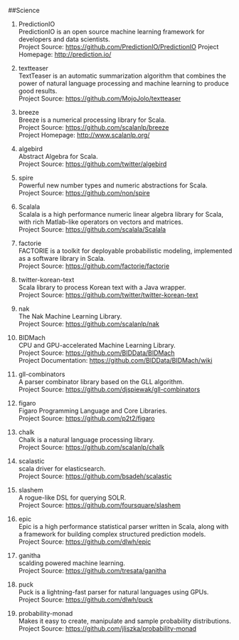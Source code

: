 ##Science

1. PredictionIO    
PredictionIO is an open source machine learning framework for developers and data scientists.   
Project Source: https://github.com/PredictionIO/PredictionIO 
Project Homepage: http://prediction.io/

1. textteaser    
TextTeaser is an automatic summarization algorithm that combines the power of natural language processing and machine learning to produce good results.    
Project Source: https://github.com/MojoJolo/textteaser

1. breeze    
Breeze is a numerical processing library for Scala.  
Project Source: https://github.com/scalanlp/breeze    
Project Homepage: http://www.scalanlp.org/

1. algebird      
Abstract Algebra for Scala.   
Project Source: https://github.com/twitter/algebird     
   
1. spire      
Powerful new number types and numeric abstractions for Scala.     
Project Source: https://github.com/non/spire    

1. Scalala    
Scalala is a high performance numeric linear algebra library for Scala, with rich Matlab-like operators on vectors and matrices.     
Project Source: https://github.com/scalala/Scalala

1. factorie   
FACTORIE is a toolkit for deployable probabilistic modeling, implemented as a software library in Scala.    
Project Source: https://github.com/factorie/factorie  

1. twitter-korean-text   
Scala library to process Korean text with a Java wrapper.    
Project Source: https://github.com/twitter/twitter-korean-text   

1. nak   
The Nak Machine Learning Library.   
Project Source: https://github.com/scalanlp/nak  

1. BIDMach   
CPU and GPU-accelerated Machine Learning Library.   
Project Source: https://github.com/BIDData/BIDMach     
Project Documentation: https://github.com/BIDData/BIDMach/wiki  

1. gll-combinators   
A parser combinator library based on the GLL algorithm.    
Project Source: https://github.com/djspiewak/gll-combinators     

1. figaro   
Figaro Programming Language and Core Libraries.     
Project Source: https://github.com/p2t2/figaro   

1. chalk   
Chalk is a natural language processing library.    
Project Source: https://github.com/scalanlp/chalk   

1. scalastic    
scala driver for elasticsearch.    
Project Source: https://github.com/bsadeh/scalastic   

1. slashem   
A rogue-like DSL for querying SOLR.    
Project Source: https://github.com/foursquare/slashem  
    
1. epic    
Epic is a high performance statistical parser written in Scala, along with a framework for building complex structured prediction models.     
Project Source: https://github.com/dlwh/epic   

1. ganitha    
scalding powered machine learning.     
Project Source: https://github.com/tresata/ganitha   

1. puck    
Puck is a lightning-fast parser for natural languages using GPUs.    
Project Source: https://github.com/dlwh/puck    

1. probability-monad     
Makes it easy to create, manipulate and sample probability distributions.     
Project Source: https://github.com/jliszka/probability-monad    

